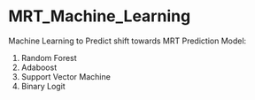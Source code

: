# MRT_Machine_Learning
Machine Learning to Predict shift towards MRT 
Prediction Model:
1) Random Forest
2) Adaboost
3) Support Vector Machine
4) Binary Logit

